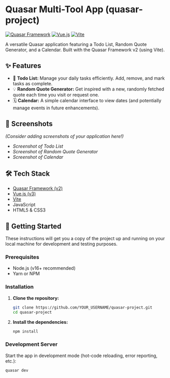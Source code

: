 # Quasar Multi-Tool App (quasar-project)

[![Quasar Framework](https://img.shields.io/badge/Quasar-v2-blue.svg)](https://quasar.dev)
[![Vue.js](https://img.shields.io/badge/Vue.js-v3-green.svg)](https://vuejs.org/)
[![Vite](https://img.shields.io/badge/Vite-Fast-yellow.svg)](https://vitejs.dev/)

A versatile Quasar application featuring a Todo List, Random Quote Generator, and a Calendar. Built with the Quasar Framework v2 (using Vite).

## ✨ Features

*   📝 **Todo List:** Manage your daily tasks efficiently. Add, remove, and mark tasks as complete.
*   💡 **Random Quote Generator:** Get inspired with a new, randomly fetched quote each time you visit or request one.
*   🗓️ **Calendar:** A simple calendar interface to view dates (and potentially manage events in future enhancements).

## 📸 Screenshots

*(Consider adding screenshots of your application here!)*

*   *Screenshot of Todo List*
*   *Screenshot of Random Quote Generator*
*   *Screenshot of Calendar*

## 🛠️ Tech Stack

*   [Quasar Framework (v2)](https://quasar.dev)
*   [Vue.js (v3)](https://vuejs.org/)
*   [Vite](https://vitejs.dev/)
*   JavaScript
*   HTML5 & CSS3

## 🚀 Getting Started

These instructions will get you a copy of the project up and running on your local machine for development and testing purposes.

### Prerequisites

*   Node.js (v16+ recommended)
*   Yarn or NPM

### Installation

1.  **Clone the repository:**
    ```bash
    git clone https://github.com/YOUR_USERNAME/quasar-project.git
    cd quasar-project
    ```

2.  **Install the dependencies:**
    ```bash
    npm install
    ```

### Development Server

Start the app in development mode (hot-code reloading, error reporting, etc.):
```bash
quasar dev
